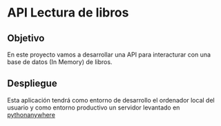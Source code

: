 # API Lectura de libros

## Objetivo
En este proyecto vamos a desarrollar una API para interacturar con una base de datos (In Memory) de libros.

## Despliegue
Esta aplicación tendrá como entorno de desarrollo el ordenador local del usuario y como entorno productivo un servidor levantado en [pythonanywhere](https://www.pythonanywhere.com/)
